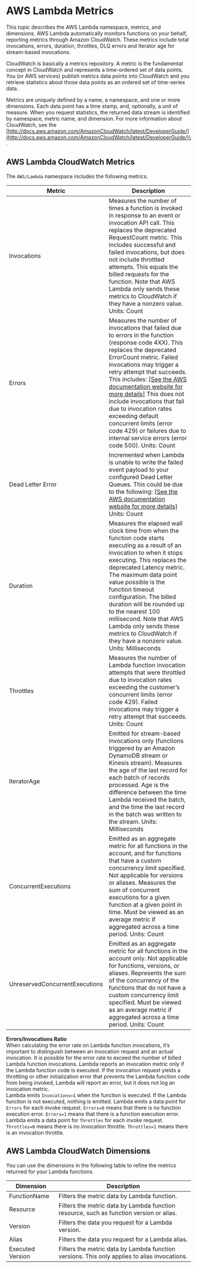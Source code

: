 # AWS Lambda Metrics<a name="monitoring-functions-metrics"></a>

This topic describes the AWS Lambda namespace, metrics, and dimensions\. AWS Lambda automatically monitors functions on your behalf, reporting metrics through Amazon CloudWatch\. These metrics include total invocations, errors, duration, throttles, DLQ errors and Iterator age for stream\-based invocations\. 

CloudWatch is basically a metrics repository\. A metric is the fundamental concept in CloudWatch and represents a time\-ordered set of data points\. You \(or AWS services\) publish metrics data points into CloudWatch and you retrieve statistics about those data points as an ordered set of time\-series data\.

Metrics are uniquely defined by a name, a namespace, and one or more dimensions\. Each data point has a time stamp, and, optionally, a unit of measure\. When you request statistics, the returned data stream is identified by namespace, metric name, and dimension\. For more information about CloudWatch, see the [http://docs.aws.amazon.com/AmazonCloudWatch/latest/DeveloperGuide/](http://docs.aws.amazon.com/AmazonCloudWatch/latest/DeveloperGuide/)\. 

## AWS Lambda CloudWatch Metrics<a name="lambda-cloudwatch-metrics"></a>

The `AWS/Lambda` namespace includes the following metrics\.


| Metric | Description | 
| --- | --- | 
|  Invocations |  Measures the number of times a function is invoked in response to an event or invocation API call\. This replaces the deprecated RequestCount metric\. This includes successful and failed invocations, but does not include throttled attempts\. This equals the billed requests for the function\. Note that AWS Lambda only sends these metrics to CloudWatch if they have a nonzero value\. Units: Count  | 
| Errors |  Measures the number of invocations that failed due to errors in the function \(response code 4XX\)\. This replaces the deprecated ErrorCount metric\. Failed invocations may trigger a retry attempt that succeeds\. This includes: [\[See the AWS documentation website for more details\]](http://docs.aws.amazon.com/lambda/latest/dg/monitoring-functions-metrics.html) This does not include invocations that fail due to invocation rates exceeding default concurrent limits \(error code 429\) or failures due to internal service errors \(error code 500\)\. Units: Count  | 
| Dead Letter Error |  Incremented when Lambda is unable to write the failed event payload to your configured Dead Letter Queues\. This could be due to the following: [\[See the AWS documentation website for more details\]](http://docs.aws.amazon.com/lambda/latest/dg/monitoring-functions-metrics.html) Units: Count  | 
| Duration |  Measures the elapsed wall clock time from when the function code starts executing as a result of an invocation to when it stops executing\. This replaces the deprecated Latency metric\. The maximum data point value possible is the function timeout configuration\. The billed duration will be rounded up to the nearest 100 millisecond\. Note that AWS Lambda only sends these metrics to CloudWatch if they have a nonzero value\. Units: Milliseconds  | 
|  Throttles  |  Measures the number of Lambda function invocation attempts that were throttled due to invocation rates exceeding the customer’s concurrent limits \(error code 429\)\. Failed invocations may trigger a retry attempt that succeeds\.  Units: Count  | 
|  IteratorAge |  Emitted for stream\-based invocations only \(functions triggered by an Amazon DynamoDB stream or Kinesis stream\)\. Measures the age of the last record for each batch of records processed\. Age is the difference between the time Lambda received the batch, and the time the last record in the batch was written to the stream\. Units: Milliseconds  | 
| ConcurrentExecutions  |  Emitted as an aggregate metric for all functions in the account, and for functions that have a custom concurrency limit specified\. Not applicable for versions or aliases\. Measures the sum of concurrent executions for a given function at a given point in time\. Must be viewed as an average metric if aggregated across a time period\.  Units: Count  | 
| UnreservedConcurrentExecutions |  Emitted as an aggregate metric for all functions in the account only\. Not applicable for functions, versions, or aliases\. Represents the sum of the concurrency of the functions that do not have a custom concurrency limit specified\. Must be viewed as an average metric if aggregated across a time period\.  Units: Count | 

**Errors/Invocations Ratio**  
When calculating the error rate on Lambda function invocations, it’s important to distinguish between an invocation request and an actual invocation\. It is possible for the error rate to exceed the number of billed Lambda function invocations\. Lambda reports an invocation metric only if the Lambda function code is executed\. If the invocation request yields a throttling or other initialization error that prevents the Lambda function code from being invoked, Lambda will report an error, but it does not log an invocation metric\.  
Lambda emits `Invocations=1` when the function is executed\. If the Lambda function is not executed, nothing is emitted\.
Lambda emits a data point for `Errors` for each invoke request\. `Errors=0` means that there is no function execution error\. `Errors=1` means that there is a function execution error\.
Lambda emits a data point for `Throttles` for each invoke request\. `Throttles=0` means there is no invocation throttle\. `Throttles=1` means there is an invocation throttle\.

## AWS Lambda CloudWatch Dimensions<a name="lambda-cloudwatch-dimensions"></a>

You can use the dimensions in the following table to refine the metrics returned for your Lambda functions\. 


| Dimension | Description | 
| --- | --- | 
| FunctionName |  Filters the metric data by Lambda function\.  | 
| Resource |  Filters the metric data by Lambda function resource, such as function version or alias\.  | 
| Version |  Filters the data you request for a Lambda version\.  | 
| Alias |  Filters the data you request for a Lambda alias\.  | 
| Executed Version |  Filters the metric data by Lambda function versions\. This only applies to alias invocations\.  | 
